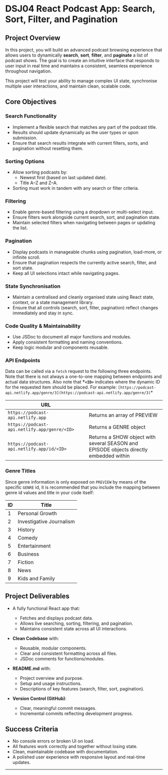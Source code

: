 # DSJ04 React Podcast App: Search, Sort, Filter, and Pagination

## Project Overview

In this project, you will build an advanced podcast browsing experience that allows users to dynamically **search**, **sort**, **filter**, and **paginate** a list of podcast shows. The goal is to create an intuitive interface that responds to user input in real time and maintains a consistent, seamless experience throughout navigation.

This project will test your ability to manage complex UI state, synchronise multiple user interactions, and maintain clean, scalable code.

## Core Objectives

### Search Functionality

- Implement a flexible search that matches any part of the podcast title.
- Results should update dynamically as the user types or upon submission.
- Ensure that search results integrate with current filters, sorts, and pagination without resetting them.

### Sorting Options

- Allow sorting podcasts by:
  - Newest first (based on last updated date).
  - Title A–Z and Z–A.
- Sorting must work in tandem with any search or filter criteria.

### Filtering

- Enable genre-based filtering using a dropdown or multi-select input.
- Ensure filters work alongside current search, sort, and pagination state.
- Maintain selected filters when navigating between pages or updating the list.

### Pagination

- Display podcasts in manageable chunks using pagination, load-more, or infinite scroll.
- Ensure that pagination respects the currently active search, filter, and sort state.
- Keep all UI selections intact while navigating pages.

### State Synchronisation

- Maintain a centralised and cleanly organised state using React state, context, or a state management library.
- Ensure that all controls (search, sort, filter, pagination) reflect changes immediately and stay in sync.

### Code Quality & Maintainability

- Use JSDoc to document all major functions and modules.
- Apply consistent formatting and naming conventions.
- Keep logic modular and components reusable.

### API Endpoints

Data can be called via a `fetch` request to the following three endpoints. Note that there is not always a one-to-one mapping between endpoints and actual data structures. Also note that **\*`<ID>`** indicates where the dynamic ID for the requested item should be placed. For example: `[https://podcast-api.netlify.app/genre/3](https://podcast-api.netlify.app/genre/3)`\*

| URL                                          |                                                                                        |
| -------------------------------------------- | -------------------------------------------------------------------------------------- |
| `https://podcast-api.netlify.app`            | Returns an array of PREVIEW                                                            |
| `https://podcast-api.netlify.app/genre/<ID>` | Returns a GENRE object                                                                 |
| `https://podcast-api.netlify.app/id/<ID>`    | Returns a SHOW object with several SEASON and EPISODE objects directly embedded within |

### Genre Titles

Since genre information is only exposed on `PREVIEW` by means of the specific `GENRE` id, it is recommended that you include the mapping between genre id values and title in your code itself:

| ID  | Title                    |
| --- | ------------------------ |
| 1   | Personal Growth          |
| 2   | Investigative Journalism |
| 3   | History                  |
| 4   | Comedy                   |
| 5   | Entertainment            |
| 6   | Business                 |
| 7   | Fiction                  |
| 8   | News                     |
| 9   | Kids and Family          |

## Project Deliverables

- A fully functional React app that:

  - Fetches and displays podcast data.
  - Allows live searching, sorting, filtering, and pagination.
  - Maintains consistent state across all UI interactions.

- **Clean Codebase** with:

  - Reusable, modular components.
  - Clear and consistent formatting across all files.
  - JSDoc comments for functions/modules.

- **README.md** with:

  - Project overview and purpose.
  - Setup and usage instructions.
  - Descriptions of key features (search, filter, sort, pagination).

- **Version Control (GitHub)**:
  - Clear, meaningful commit messages.
  - Incremental commits reflecting development progress.

## Success Criteria

- No console errors or broken UI on load.
- All features work correctly and together without losing state.
- Clean, maintainable codebase with documentation.
- A polished user experience with responsive layout and real-time updates.

---
